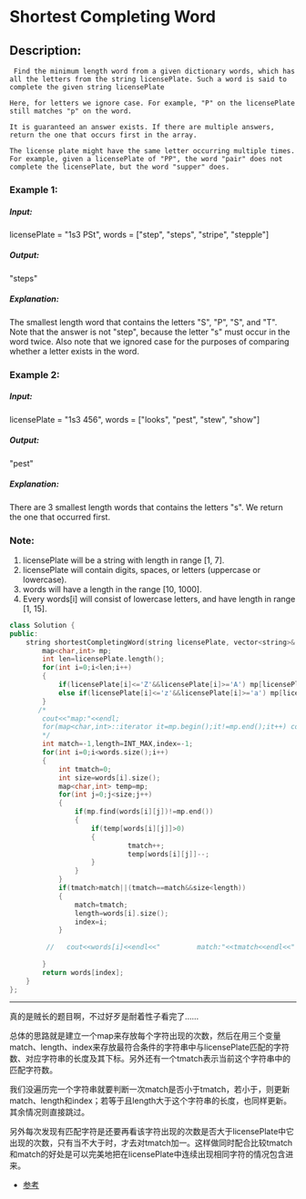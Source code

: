 # Shortest Completing Word
## Description:
```
 Find the minimum length word from a given dictionary words, which has all the letters from the string licensePlate. Such a word is said to complete the given string licensePlate

Here, for letters we ignore case. For example, "P" on the licensePlate still matches "p" on the word.

It is guaranteed an answer exists. If there are multiple answers, return the one that occurs first in the array.

The license plate might have the same letter occurring multiple times. For example, given a licensePlate of "PP", the word "pair" does not complete the licensePlate, but the word "supper" does.
```
### Example 1:

##### Input: 
licensePlate = "1s3 PSt", words = ["step", "steps", "stripe", "stepple"]
##### Output:
 "steps"
##### Explanation: 
The smallest length word that contains the letters "S", "P", "S", and "T".
Note that the answer is not "step", because the letter "s" must occur in the word twice.
Also note that we ignored case for the purposes of comparing whether a letter exists in the word.

### Example 2:

##### Input: 
licensePlate = "1s3 456", words = ["looks", "pest", "stew", "show"]
##### Output:
 "pest"
##### Explanation:
There are 3 smallest length words that contains the letters "s".
We return the one that occurred first.

### Note:

   1. licensePlate will be a string with length in range [1, 7].
   2. licensePlate will contain digits, spaces, or letters (uppercase or lowercase).
   3. words will have a length in the range [10, 1000].
   4. Every words[i] will consist of lowercase letters, and have length in range [1, 15].
```cpp
class Solution {
public:
    string shortestCompletingWord(string licensePlate, vector<string>& words) {
        map<char,int> mp;
        int len=licensePlate.length();
        for(int i=0;i<len;i++)
        {
            if(licensePlate[i]<='Z'&&licensePlate[i]>='A') mp[licensePlate[i]+32]++;
            else if(licensePlate[i]<='z'&&licensePlate[i]>='a') mp[licensePlate[i]]++;
        }
       /* 
        cout<<"map:"<<endl;
        for(map<char,int>::iterator it=mp.begin();it!=mp.end();it++) cout<<it->first<<"  "<<it->second<<endl;
        */
        int match=-1,length=INT_MAX,index=-1;
        for(int i=0;i<words.size();i++)
        {
            int tmatch=0;
            int size=words[i].size();
            map<char,int> temp=mp;
            for(int j=0;j<size;j++)
            {
                if(mp.find(words[i][j])!=mp.end()) 
                {
                    if(temp[words[i][j]]>0) 
                    {
                             tmatch++;
                             temp[words[i][j]]--;
                    }
                }      
            }
            if(tmatch>match||(tmatch==match&&size<length))
            {
                match=tmatch;
                length=words[i].size();
                index=i;
            }
           
         //   cout<<words[i]<<endl<<"         match:"<<tmatch<<endl<<"        length:"<<words[i].size()<<endl;
        
        }
        return words[index];
    }
};
```
***************************************
真的是贼长的题目啊，不过好歹是耐着性子看完了……

总体的思路就是建立一个map来存放每个字符出现的次数，然后在用三个变量match、length、index来存放最符合条件的字符串中与licensePlate匹配的字符数、对应字符串的长度及其下标。另外还有一个tmatch表示当前这个字符串中的匹配字符数。

我们没遍历完一个字符串就要判断一次match是否小于tmatch，若小于，则更新match、length和index；若等于且length大于这个字符串的长度，也同样更新。其余情况则直接跳过。

另外每次发现有匹配字符是还要再看该字符出现的次数是否大于licensePlate中它出现的次数，只有当不大于时，才去对tmatch加一。这样做同时配合比较tmatch和match的好处是可以完美地把在licensePlate中连续出现相同字符的情况包含进来。

- [参考](https://www.cnblogs.com/grandyang/p/8407446.html)